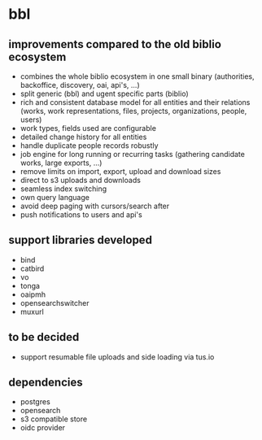 # bbl

## improvements compared to the old biblio ecosystem

* combines the whole biblio ecosystem in one small binary (authorities, backoffice, discovery, oai, api's, ...)
* split generic (bbl) and ugent specific parts (biblio)
* rich and consistent database model for all entities and their relations (works, work representations, files, projects, organizations, people, users)
* work types, fields used are configurable
* detailed change history for all entities
* handle duplicate people records robustly
* job engine for long running or recurring tasks (gathering candidate works, large exports, ...)
* remove limits on import, export, upload and download sizes
* direct to s3 uploads and downloads
* seamless index switching
* own query language
* avoid deep paging with cursors/search after
* push notifications to users and api's

## support libraries developed

* bind
* catbird
* vo
* tonga
* oaipmh
* opensearchswitcher
* muxurl

## to be decided

* support resumable file uploads and side loading via tus.io

## dependencies

* postgres
* opensearch
* s3 compatible store
* oidc provider
